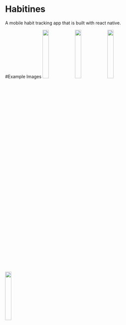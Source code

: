 # Habitines

A mobile habit tracking app that is built with react native.


#Example Images
<img src="https://i.imgur.com/ybrTknj.png" width=20% height=20%>
<img src="https://i.imgur.com/6gMQ86u.png" width=20% height=20%>
<img src="https://i.imgur.com/rbC2JCM.png" width=20% height=20%>
<img src="https://i.imgur.com/5ScGdIj.png" width=20% height=20%>
